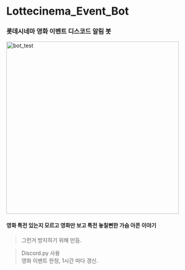 # Lottecinema_Event_Bot
### 롯데시네마 영화 이벤트 디스코드 알림 봇
<img width="453" alt="bot_test" src="https://github.com/DevEnne/Lottecinema_Event_Bot/assets/81909100/0676cc0e-f7d0-4d6d-bc8e-f102018ea9b0">


#### 영화 특전 있는지 모르고 영화만 보고 특전 놓칠뻔한 가슴 아픈 이야기
> 그런거 방지하기 위해 만듬.

> Discord.py 사용  
> 영화 이벤트 한정, 1시간 마다 갱신.


